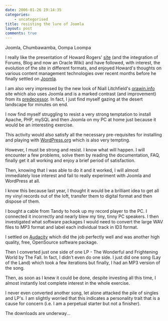 ```yaml
---
date: 2006-01-26 19:14:35
categories:
    - uncategorised
title: resisting the lure of Joomla
layout: post
comments: true
---
```

Joomla, Chumbawamba, Oompa Loompa

I really like the presentation of Howard Rogers'
[site](http://www.dizwell.com/) (and the integration of Forums, Blog and
now an Oracle Wiki) and have followed, with interest, the evolution of
the site in different formats, and enjoyed Howard's thoughts on various
content management technologies over recent months before he finally
settled on [Joomla](http://www.joomla.org/).

I am also very impressed by the new look of Niall Litchfield's
[orawin.info](http://orawin.info/services/) site which also uses Joomla
and is a marked contrast (and improvement) from its
[predecessor](http://www.niall.litchfield.dial.pipex.com/). In fact, I
just find myself gazing at the desert landscape for minutes on end.

I now find myself struggling to resist a very strong temptation to
install Apache, PHP, mySQL and then Joomla on my PC at home just because
it would be an interesting exercise.

This activity would also satisfy all the necessary pre-requisites for
installing and playing with [WordPress.org](http://wordpress.org/) which
is also very tempting.

However, I must be strong and resist. I know what will happen. I will
encounter a few problems, solve them by reading the documentation, FAQ,
finally get it all working and enjoy a brief period of satisfaction.

Then, knowing that I was able to do it and it worked, I will almost
immediately lose interest and fail to really experiment with Joomla and
WordPress at all.

I know this because last year, I thought it would be a brilliant idea to
get all my vinyl records out of the loft, transfer them to digital
format and then dispose of them.

I bought a cable from Tandy to hook up my record player to the PC. I
connected it incorrectly and nearly blew my tiny, tinny PC speakers. I
then investigated what software packages I would need to convert the
large WAV files to MP3 format and label each individual track in ID3
format.

I settled on [Audacity](http://audacity.sourceforge.net/) which did the
job perfectly well and was another high quality, free, OpenSource
software package.

Then I converted just one side of one LP - The Wonderful and Frightening
World by The Fall. In fact, I didn't even do one side. I just did one
song (Lay of the Land) which took a few iterations but finally, I had an
MP3 version of the song.

Then, as soon as I knew it could be done, despite investing all this
time, I almost instantly lost complete interest in the whole exercise.

I never even converted another song, let alone attacked the pile of
singles and LP's. I am slightly worried that this indicates a
personality trait that is a cause for concern (i.e. I am a perpetual
starter but not a finisher).

The downloads are underway...
